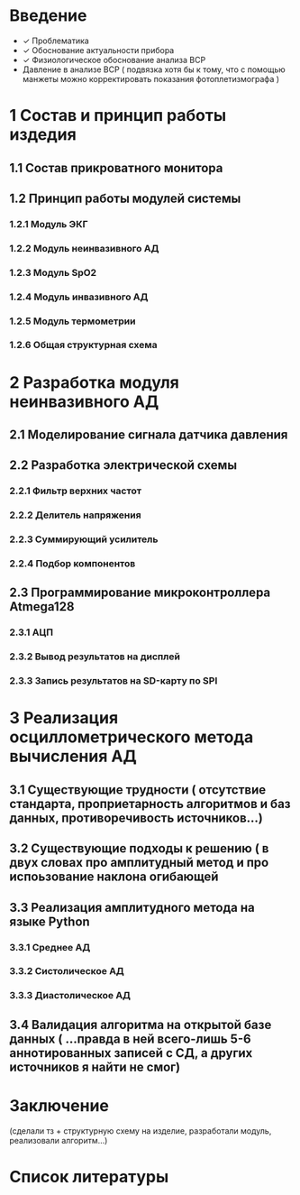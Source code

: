 # Введение
- ✓ Проблематика
- ✓ Обоснование актуальности прибора
- ✓ Физиологическое обоснование анализа ВСР
- Давление в анализе ВСР ( подвязка хотя бы к тому, что с помощью манжеты можно корректировать показания фотоплетизмографа )
# 1 Состав и принцип работы издедия
## 1.1  Состав прикроватного монитора
## 1.2 Принцип работы модулей системы
### 1.2.1 Модуль ЭКГ
### 1.2.2 Модуль неинвазивного АД
### 1.2.3 Модуль SpO2
### 1.2.4 Модуль инвазивного АД
### 1.2.5 Модуль термометрии
### 1.2.6 Общая структурная схема
# 2 Разработка модуля неинвазивного АД
##  2.1 Моделирование сигнала датчика давления
##  2.2 Разработка электрической схемы
###  2.2.1 Фильтр верхних частот
###  2.2.2 Делитель напряжения
###  2.2.3 Суммирующий усилитель
###  2.2.4 Подбор компонентов
##  2.3 Программирование микроконтроллера Atmega128
### 2.3.1 АЦП
### 2.3.2 Вывод результатов на дисплей
### 2.3.3 Запись результатов на SD-карту по SPI
# 3 Реализация осциллометрического метода вычисления АД
## 3.1 Существующие трудности ( отсутствие стандарта, проприетарность алгоритмов и баз данных, противоречивость источников...)
## 3.2 Существующие подходы к решению ( в двух словах про амплитудный метод и про испоьзование наклона огибающей
## 3.3 Реализация амплитудного метода на языке Python
### 3.3.1 Среднее АД
### 3.3.2 Систолическое АД
### 3.3.3 Диастолическое АД
## 3.4 Валидация алгоритма на открытой базе данных ( ...правда в ней всего-лишь 5-6 аннотированных записей с СД, а других источников я найти не смог)
# Заключение
(сделали тз + структурную схему на изделие, разработали модуль, реализовали алгоритм...)
# Список литературы

